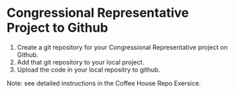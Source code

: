 # Congressional Representative Project to Github

1. Create a git repository for your Congressional Representative project on Github.
2. Add that git repository to your local project.
3. Upload the code in your local repositry to github.

Note: see detailed instructions in the Coffee House Repo Exersice.